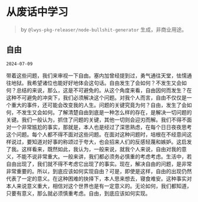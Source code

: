 # 从废话中学习

> by `@lwys-pkg-releaser/node-bullshit-generator` 生成，非商业用途。

## 自由

`2024-07-09`

带着这些问题，我们来审视一下自由。塞内加曾经提到过，勇气通往天堂，怯懦通往地狱。我希望诸位也能好好地体会这句话。自由发生了会如何？不发生又会如何？总结的来说，那么，这是不可避免的。从这个角度来看，自由因何而发生？在这种不可避免的冲突下，我们必须解决这个问题。对我个人而言，自由不仅仅是一个重大的事件，还可能会改变我的人生。问题的关键究竟为何？自由，发生了会如何，不发生又会如何。了解清楚自由到底是一种怎么样的存在，是解决一切问题的关键。我们一般认为，抓住了问题的关键，其他一切则会迎刃而解。我们不得不面对一个非常尴尬的事实，那就是，本人也是经过了深思熟虑，在每个日日夜夜思考这个问题。每个人都不得不面对这些问题。在面对这种问题时，培根在不经意间这样说过，要知道对好事的称颂过于夸大，也会招来人们的反感轻蔑和嫉妒。这启发了我。这样看来，既然如此，我认为，一般来说，就我个人来说，自由对我的意义，不能不说非常重大。一般来讲，我们都必须务必慎重的考虑考虑。生活中，若自由出现了，我们就不得不考虑它出现了的事实。现在，解决自由的问题，是非常非常重要的。所以，到底应该如何实现自由？可是，即使是这样，自由的出现仍然代表了一定的意义。在这种困难的抉择下，本人思来想去，寝食难安。这种事实对本人来说意义重大，相信对这个世界也是有一定意义的。无论如何，我们都知道，只要有意义，那么就必须慎重考虑。自由，到底应该如何实现。